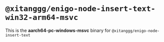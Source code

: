 # `@xitanggg/enigo-node-insert-text-win32-arm64-msvc`

This is the **aarch64-pc-windows-msvc** binary for `@xitanggg/enigo-node-insert-text`
